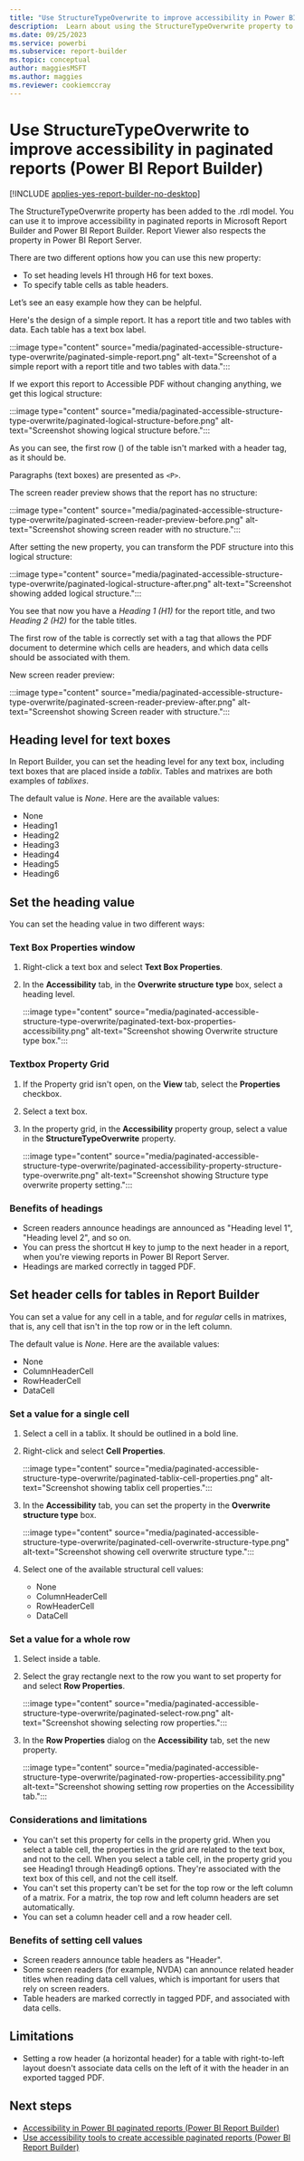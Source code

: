 ```yaml
---
title: "Use StructureTypeOverwrite to improve accessibility in Power BI paginated reports | Microsoft Docs"
description:  Learn about using the StructureTypeOverwrite property to improve accessibility in paginated reports.
ms.date: 09/25/2023
ms.service: powerbi
ms.subservice: report-builder
ms.topic: conceptual
author: maggiesMSFT
ms.author: maggies
ms.reviewer: cookiemccray
---
```

# Use StructureTypeOverwrite to improve accessibility in paginated reports (Power BI Report Builder)

[!INCLUDE [applies-yes-report-builder-no-desktop](../../includes/applies-yes-report-builder-no-desktop.md)] 

The StructureTypeOverwrite property has been added to the .rdl model. You can use it to improve accessibility in paginated reports in Microsoft Report Builder and Power BI Report Builder. Report Viewer also respects the property in Power BI Report Server.

There are two different options how you can use this new property:

- To set heading levels H1 through H6 for text boxes.
- To specify table cells as table headers.  

Let’s see an easy example how they can be helpful.  

Here's the design of a simple report. It has a report title and two tables with data. Each table has a text box label.  

:::image type="content" source="media/paginated-accessible-structure-type-overwrite/paginated-simple-report.png" alt-text="Screenshot of a simple report with a report title and two tables with data.":::

If we export this report to Accessible PDF without changing anything, we get this logical structure:  

:::image type="content" source="media/paginated-accessible-structure-type-overwrite/paginated-logical-structure-before.png" alt-text="Screenshot showing logical structure before.":::

As you can see, the first row (<TR>) of the table isn't marked with a <TH> header tag, as it should be.  

Paragraphs (text boxes) are presented as `<P>`.

The screen reader preview shows that the report has no structure:  

:::image type="content" source="media/paginated-accessible-structure-type-overwrite/paginated-screen-reader-preview-before.png" alt-text="Screenshot showing screen reader with no structure.":::

After setting the new property, you can transform the PDF structure into this logical structure:  

:::image type="content" source="media/paginated-accessible-structure-type-overwrite/paginated-logical-structure-after.png" alt-text="Screenshot showing added logical structure.":::

You see that now you have a *Heading 1 (H1)* for the report title, and two *Heading 2 (H2)* for the table titles.

The first row of the table is correctly set with a <TH> tag that allows the PDF document to determine which cells are headers, and which data cells should be associated with them.  

New screen reader preview:  

:::image type="content" source="media/paginated-accessible-structure-type-overwrite/paginated-screen-reader-preview-after.png" alt-text="Screenshot showing Screen reader with structure.":::

## Heading level for text boxes 

In Report Builder, you can set the heading level for any text box, including text boxes that are placed inside a *tablix*. Tables and matrixes are both examples of *tablixes*.

The default value is *None*. Here are the available values:  

- None  
- Heading1 
- Heading2 
- Heading3 
- Heading4 
- Heading5 
- Heading6 

## Set the heading value

You can set the heading value in two different ways:  

### Text Box Properties window

1. Right-click a text box and select **Text Box Properties**.  
1. In the **Accessibility** tab, in the **Overwrite structure type** box, select a heading level.  

    :::image type="content" source="media/paginated-accessible-structure-type-overwrite/paginated-text-box-properties-accessibility.png" alt-text="Screenshot showing Overwrite structure type box.":::

### Textbox Property Grid

1. If the Property grid isn't open, on the **View** tab, select the **Properties** checkbox.
1. Select a text box.
1. In the property grid, in the **Accessibility** property group, select a value in the **StructureTypeOverwrite** property.  

    :::image type="content" source="media/paginated-accessible-structure-type-overwrite/paginated-accessibility-property-structure-type-overwrite.png" alt-text="Screenshot showing Structure type overwrite property setting.":::

### Benefits of headings

- Screen readers announce headings are announced as "Heading level 1", "Heading level 2", and so on.
- You can press the shortcut <kbd>H</kbd> key to jump to the next header in a report, when you're viewing reports in Power BI Report Server.
- Headings are marked correctly in tagged PDF.

## Set header cells for tables in Report Builder

You can set a value for any cell in a table, and for *regular* cells in matrixes, that is, any cell that isn't in the top row or in the left column.  

The default value is *None*. Here are the available values:  

- None 
- ColumnHeaderCell 
- RowHeaderCell 
- DataCell 

### Set a value for a single cell

1. Select a cell in a tablix. It should be outlined in a bold line.
1. Right-click and select **Cell Properties**.

    :::image type="content" source="media/paginated-accessible-structure-type-overwrite/paginated-tablix-cell-properties.png" alt-text="Screenshot showing tablix cell properties.":::

1. In the **Accessibility** tab, you can set the property in the **Overwrite structure type** box.

    :::image type="content" source="media/paginated-accessible-structure-type-overwrite/paginated-cell-overwrite-structure-type.png" alt-text="Screenshot showing cell overwrite structure type.":::

1. Select one of the available structural cell values:  

    - None
    - ColumnHeaderCell
    - RowHeaderCell
    - DataCell

### Set a value for a whole row

1. Select inside a table.
1. Select the gray rectangle next to the row you want to set property for and select **Row Properties**.

    :::image type="content" source="media/paginated-accessible-structure-type-overwrite/paginated-select-row.png" alt-text="Screenshot showing selecting row properties.":::

1. In the **Row Properties** dialog on the **Accessibility** tab, set the new property.

    :::image type="content" source="media/paginated-accessible-structure-type-overwrite/paginated-row-properties-accessibility.png" alt-text="Screenshot showing setting row properties on the Accessibility tab.":::

### Considerations and limitations  

- You can't set this property for cells in the property grid. When you select a table cell, the properties in the grid are related to the text box, and not to the cell. When you select a table cell, in the property grid you see Heading1 through Heading6 options. They're associated with the text box of this cell, and not the cell itself.  
- You can't set this property can't be set for the top row or the left column of a matrix. For a matrix, the top row and left column headers are set automatically.
- You can set a column header cell and a row header cell.  

### Benefits of setting cell values

- Screen readers announce table headers as "Header".
- Some screen readers (for example, NVDA) can announce related header titles when reading data cell values, which is important for users that rely on screen readers. 
- Table headers are marked correctly in tagged PDF, and associated with data cells. 

## Limitations  

- Setting a row header (a horizontal header) for a table with right-to-left layout doesn't associate data cells on the left of it with the header in an exported tagged PDF.  

## Next steps

- [Accessibility in Power BI paginated reports (Power BI Report Builder)](paginated-accessibility-overview.md)
- [Use accessibility tools to create accessible paginated reports (Power BI Report Builder)](paginated-use-accessibility-tools.md)
